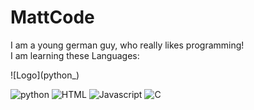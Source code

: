 <h1>MattCode</h1>
<p>
  I am a young german guy, who really likes programming!
  <br>
  I am learning these Languages:
</p>
![Logo](python_)
<p>
<img alt="python" src="python_logo_18894.ico">
<img alt="HTML" src="html_logo.ico">
<img alt="Javascript" src="js_logo.ico">
<img alt="C" src="c_logo.ico">
</p>
